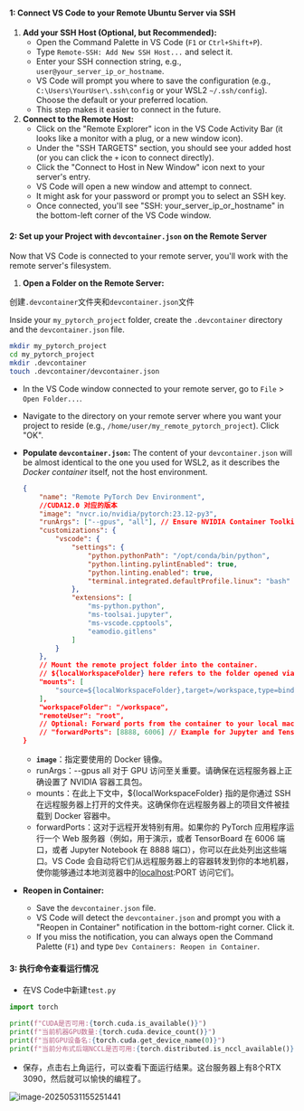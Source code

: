 #### 1: Connect VS Code to your Remote Ubuntu Server via SSH

1. **Add your SSH Host (Optional, but Recommended):**
   - Open the Command Palette in VS Code (`F1` or `Ctrl+Shift+P`).
   - Type `Remote-SSH: Add New SSH Host...` and select it.
   - Enter your SSH connection string, e.g., `user@your_server_ip_or_hostname`.
   - VS Code will prompt you where to save the configuration (e.g., `C:\Users\YourUser\.ssh\config` or your WSL2 `~/.ssh/config`). Choose the default or your preferred location.
   - This step makes it easier to connect in the future.
2. **Connect to the Remote Host:**
   - Click on the "Remote Explorer" icon in the VS Code Activity Bar (it looks like a monitor with a plug, or a new window icon).
   - Under the "SSH TARGETS" section, you should see your added host (or you can click the `+` icon to connect directly).
   - Click the "Connect to Host in New Window" icon next to your server's entry.
   - VS Code will open a new window and attempt to connect.
   - It might ask for your password or prompt you to select an SSH key.
   - Once connected, you'll see "SSH: your_server_ip_or_hostname" in the bottom-left corner of the VS Code window.

#### 2: Set up your Project with `devcontainer.json` on the Remote Server

Now that VS Code is connected to your remote server, you'll work with the remote server's filesystem.

1. **Open a Folder on the Remote Server:**

创建`.devcontainer`文件夹和`devcontainer.json`文件 

 Inside your `my_pytorch_project` folder, create the `.devcontainer` directory and the `devcontainer.json` file.

```bash
mkdir my_pytorch_project
cd my_pytorch_project
mkdir .devcontainer
touch .devcontainer/devcontainer.json
```

- In the VS Code window connected to your remote server, go to `File` > `Open Folder...`.

- Navigate to the directory on your remote server where you want your project to reside (e.g., `/home/user/my_remote_pytorch_project`). Click "OK".

- **Populate `devcontainer.json`:**
   The content of your `devcontainer.json` will be almost identical to the one you used for WSL2, as it describes the *Docker container* itself, not the host environment.

   ```json
   {
       "name": "Remote PyTorch Dev Environment",
       //CUDA12.0 对应的版本
       "image": "nvcr.io/nvidia/pytorch:23.12-py3",
       "runArgs": ["--gpus", "all"], // Ensure NVIDIA Container Toolkit is installed on server
       "customizations": {
           "vscode": {
               "settings": {
                   "python.pythonPath": "/opt/conda/bin/python",
                   "python.linting.pylintEnabled": true,
                   "python.linting.enabled": true,
                   "terminal.integrated.defaultProfile.linux": "bash"
               },
               "extensions": [
                   "ms-python.python",
                   "ms-toolsai.jupyter",
                   "ms-vscode.cpptools",
                   "eamodio.gitlens"
               ]
           }
       },
       // Mount the remote project folder into the container.
       // ${localWorkspaceFolder} here refers to the folder opened via SSH on the remote server.
       "mounts": [
           "source=${localWorkspaceFolder},target=/workspace,type=bind"
       ],
       "workspaceFolder": "/workspace",
       "remoteUser": "root",
       // Optional: Forward ports from the container to your local machine
       // "forwardPorts": [8888, 6006] // Example for Jupyter and TensorBoard
   }
   ```

   - **`image`**：指定要使用的 Docker 镜像。
   - runArgs：--gpus all 对于 GPU 访问至关重要。请确保在远程服务器上正确设置了 NVIDIA 容器工具包。
   - mounts：在此上下文中，${localWorkspaceFolder} 指的是你通过 SSH 在远程服务器上打开的文件夹。这确保你在远程服务器上的项目文件被挂载到 Docker 容器中。
   - forwardPorts：这对于远程开发特别有用。如果你的 PyTorch 应用程序运行一个 Web 服务器（例如，用于演示，或者 TensorBoard 在 6006 端口，或者 Jupyter Notebook 在 8888 端口），你可以在此处列出这些端口。VS Code 会自动将它们从远程服务器上的容器转发到你的本地机器，使你能够通过本地浏览器中的[localhost](https://localhost/):PORT 访问它们。

- **Reopen in Container:**

   - Save the `devcontainer.json` file.
   - VS Code will detect the `devcontainer.json` and prompt you with a "Reopen in Container" notification in the bottom-right corner. Click it.
   - If you miss the notification, you can always open the Command Palette (`F1`) and type `Dev Containers: Reopen in Container`.

#### 3: 执行命令查看运行情况

* 在VS Code中新建`test.py`

```python
import torch 

print(f"CUDA是否可用:{torch.cuda.is_available()}")
print(f"当前机器GPU数量:{torch.cuda.device_count()}")
print(f"当前GPU设备名:{torch.cuda.get_device_name(0)}")
print(f"当前分布式后端NCCL是否可用:{torch.distributed.is_nccl_available()}")
```

* 保存，点击右上角运行，可以查看下面运行结果。这台服务器上有8个RTX 3090，然后就可以愉快的编程了。

![image-20250531155251441](https://cdn.jsdelivr.net/gh/song17122328/MyPic@main/img/image-20250531155251441.png)

